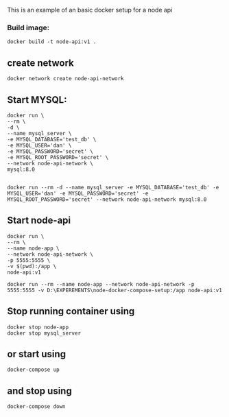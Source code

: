 This is an example of an basic docker setup for a node api

### Build image:

    docker build -t node-api:v1 .

## create network

    docker network create node-api-network

## Start MYSQL:
    
    docker run \
    --rm \
    -d \
    --name mysql_server \
    -e MYSQL_DATABASE='test_db' \
    -e MYSQL_USER='dan' \
    -e MYSQL_PASSWORD='secret' \
    -e MYSQL_ROOT_PASSWORD='secret' \
    --network node-api-network \
    mysql:8.0 


    docker run --rm -d --name mysql_server -e MYSQL_DATABASE='test_db' -e MYSQL_USER='dan' -e MYSQL_PASSWORD='secret' -e MYSQL_ROOT_PASSWORD='secret' --network node-api-network mysql:8.0



    
## Start node-api

    docker run \
    --rm \
    --name node-app \
    --network node-api-network \
    -p 5555:5555 \
    -v $(pwd):/app \
    node-api:v1 

    docker run --rm --name node-app --network node-api-network -p 5555:5555 -v D:\EXPEREMENTS\node-docker-compose-setup:/app node-api:v1 

## Stop running container using

    docker stop node-app
    docker stop mysql_server

## or start using

    docker-compose up

## and stop using

    docker-compose down
    